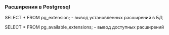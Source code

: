 ### Расширения в Postgresql



  SELECT * FROM pg_extension; - вывод установленных расширений в БД

  SELECT * FROM pg_available_extensions; - вывод доступных расширений
